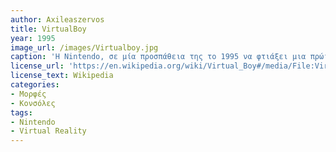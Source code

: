 ```yaml
---
author: Axileaszervos
title: VirtualBoy
year: 1995 
image_url: /images/Virtualboy.jpg
caption: 'Η Nintendo, σε μία προσπάθεια της το 1995 να φτιάξει μια πρώιμη εκδοχή της εικονικής πραγματικότητας κυκλοφόρησε to Virtual Boy. Εξαιτίας της κακής της εικόνας και της αποκλειστικής προβολής του κόκκινου χρώματος στα παιχνίδια η κονσόλα απέτυχε εμπορικά και η εταιρία δεν ξανασχολήθηκε με αυτήν την τεχνολογία έως και σήμερα.'
license_url: 'https://en.wikipedia.org/wiki/Virtual_Boy#/media/File:Virtual-Boy-Set.jpg'
license_text: Wikipedia
categories:
- Μορφές
- Κονσόλες
tags:
- Nintendo
- Virtual Reality
---
```

